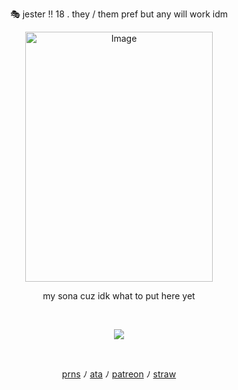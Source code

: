<p align="center">
🎭 jester !! 18 . they / them pref but any will work idm
<p align="center">
<img width="300" height="400" alt="Image" src="https://github.com/user-attachments/assets/fd0f17e8-f615-404c-915f-cfa9e65fbca6" />
<p align="center">
my sona cuz idk what to put here yet
</p>  
     ⠀⠀ ⠀  ⠀⠀⠀ ⠀⠀ ⠀ ⠀⠀⠀   <p align="center">
<p align="center"> <img src="https://komarev.com/ghpvc/?username=ggourdy&color=191970&flat&label=stalkers"></img>
</p>  ⠀
<p align="center"> <a href="https://pronouns.cc/@j3ster">prns</a> ﾉ <a href="https://heartofhelium.atabook.org/">ata</a>  ﾉ <a href="https://patreon.com/fooling">patreon</a>  ﾉ <a href="https://loooey.straw.page">straw</a>
